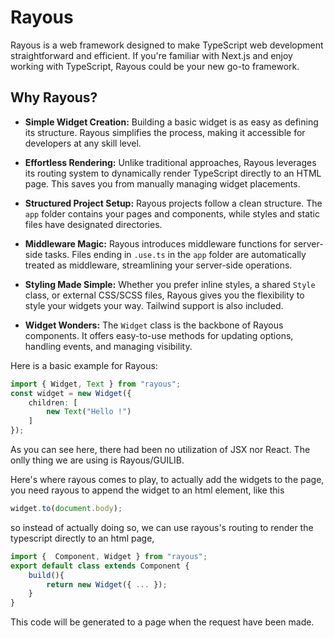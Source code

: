 # Rayous

Rayous is a web framework designed to make TypeScript web development straightforward and efficient. If you're familiar with Next.js and enjoy working with TypeScript, Rayous could be your new go-to framework.

## Why Rayous?

-   **Simple Widget Creation:** Building a basic widget is as easy as defining its structure. Rayous simplifies the process, making it accessible for developers at any skill level.
    
-   **Effortless Rendering:** Unlike traditional approaches, Rayous leverages its routing system to dynamically render TypeScript directly to an HTML page. This saves you from manually managing widget placements.
    
-   **Structured Project Setup:** Rayous projects follow a clean structure. The `app` folder contains your pages and components, while styles and static files have designated directories.
    
-   **Middleware Magic:** Rayous introduces middleware functions for server-side tasks. Files ending in `.use.ts` in the `app` folder are automatically treated as middleware, streamlining your server-side operations.
    
-   **Styling Made Simple:** Whether you prefer inline styles, a shared `Style` class, or external CSS/SCSS files, Rayous gives you the flexibility to style your widgets your way. Tailwind support is also included.
    
-   **Widget Wonders:** The `Widget` class is the backbone of Rayous components. It offers easy-to-use methods for updating options, handling events, and managing visibility.

Here is a basic example for Rayous:
```ts
import { Widget, Text } from "rayous";
const widget = new Widget({
	children: [
		new Text("Hello !")
	]
});
```
As you can see here, there had been no utilization of JSX nor React. The onlly thing we are using is Rayous/GUILIB.

Here's where rayous comes to play, to actually add the widgets to the page, you  need rayous to append the widget to an html element, like this
```ts
widget.to(document.body);
```

so instead of actually doing so, we can use rayous's routing to render the typescript directly to an html page, 
```ts
import {  Component, Widget } from "rayous";
export default class extends Component {
	build(){
		return new Widget({ ... });
	}
}
```

This code will be generated to a page when the request have been made.